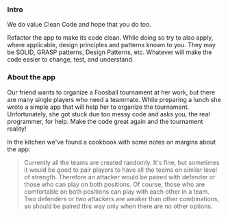 ### Intro
We do value Clean Code and hope that you do too.

Refactor the app to make its code clean. While doing so try to also apply,
where applicable, design principles and patterns known to you. They may be
SOLID, GRASP patterns, Design Patterns, etc. Whatever will make the code
easier to change, test, and understand.

### About the app
Our friend wants to organize a Foosball tournament at her work, but there are many
single players who need a teammate. While preparing a lunch she wrote a simple
app that will help her to organize the tournament. Unfortunately, she got stuck
due too messy code and asks you, the real programmer, for help. Make the code
great again and the tournament reality!

In the kitchen we've found a cookbook with some notes on margins about the app:

>Currently all the teams are created randomly. It's fine, but sometimes it would
 be good to pair players to have all the teams on similar level of strength. Therefore
 an attacker would be paired with defender or those who can play on both positions. Of
 course, those who are comfortable on both positions can play with each other in
 a team. Two defenders or two attackers are weaker than other combinations, so should
 be paired this way only when there are no other options.
